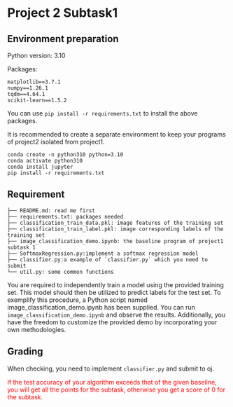 # Project 2 Subtask1

## Environment preparation
Python version: 3.10

Packages:
```
matplotlib==3.7.1
numpy==1.26.1
tqdm==4.64.1
scikit-learn==1.5.2
```
You can use `pip install -r requirements.txt` to install the above packages.

It is recommended to create a separate environment to keep your programs of project2 isolated from project1.
```
conda create -n python310 python=3.10
conda activate python310
conda install jupyter
pip install -r requirements.txt
```

## Requirement
```
├── README.md: read me first
├── requirements.txt: packages needed
├── classification_train_data.pkl: image features of the training set
├── classification_train_label.pkl: image corresponding labels of the training set
├── image_classification_demo.ipynb: the baseline program of project1 subtask 1
├── SoftmaxRegression.py:implement a softmax regression model
├── classifier.py:a example of `classifier.py` which you need to submit
└── util.py: some common functions
```
You are required to independently train a model using the provided training set. This model should then be utilized to predict labels for the test set. To exemplify this procedure, a Python script named image_classification_demo.ipynb has been supplied. You can run `image_classification_demo.ipynb` and observe the results.
Additionally, you have the freedom to customize the provided demo by incorporating your own methodologies.

## Grading
When checking, you need to implement `classifier.py` and submit to oj.
<p style="color: red;">
If the test accuracy of your algorithm exceeds that of the given baseline, you will get all the points for the subtask, otherwise you get a score of 0 for the subtask.
</p>
